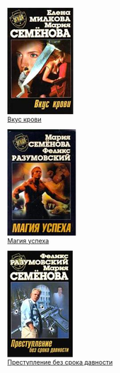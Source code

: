 ![](Вкус%20крови.jpg)  
[Вкус крови](Вкус%20крови.txt)

![](Магия%20успеха.jpg)  
[Магия успеха](Магия%20успеха.txt)

![](Преступление%20без%20срока%20давности.jpg)  
[Преступление без срока давности](Преступление%20без%20срока%20давности.txt)
